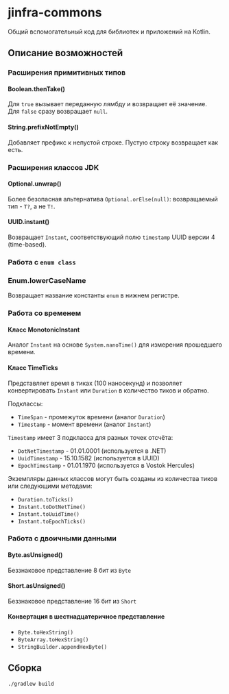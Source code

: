 jinfra-commons
==============

Общий вспомогательный код для библиотек и приложений на Kotlin.

## Описание возможностей

### Расширения примитивных типов

#### Boolean.thenTake()

Для `true` вызывает переданную лямбду и возвращает её значение.  
Для `false` сразу возвращает `null`.

#### String.prefixNotEmpty()

Добавляет префикс к непустой строке. Пустую строку возвращает как есть.

### Расширения классов JDK

#### Optional.unwrap()

Более безопасная альтернатива `Optional.orElse(null)`: возвращаемый тип - `T?`, а не `T!`.

#### UUID.instant()

Возвращает `Instant`, соответствующий полю `timestamp` UUID версии 4 (time-based).

### Работа с `enum class`

### Enum.lowerCaseName

Возвращает название константы `enum` в нижнем регистре.

### Работа со временем

#### Класс MonotonicInstant

Аналог `Instant` на основе `System.nanoTime()` для измерения прошедшего времени.

#### Класс TimeTicks

Представляет время в тиках (100 наносекунд)
и позволяет конвертировать `Instant` или `Duration` в количество тиков и обратно.

Подклассы:

 * `TimeSpan` - промежуток времени (аналог `Duration`)
 * `Timestamp` - момент времени (аналог `Instant`)

`Timestamp` имеет 3 подкласса для разных точек отсчёта:

 * `DotNetTimestamp` - 01.01.0001 (используется в .NET)
 * `UuidTimestamp` - 15.10.1582 (используется в UUID)
 * `EpochTimestamp` - 01.01.1970 (используется в Vostok Hercules)

Экземпляры данных классов могут быть созданы из количества тиков или следующими методами:

 * `Duration.toTicks()`
 * `Instant.toDotNetTime()`
 * `Instant.toUuidTime()`
 * `Instant.toEpochTicks()`

### Работа с двоичными данными

#### Byte.asUnsigned()

Беззнаковое представление 8 бит из `Byte`

#### Short.asUnsigned()

Беззнаковое представление 16 бит из `Short`

#### Конвертация в шестнадцатеричное представление

 * `Byte.toHexString()`
 * `ByteArray.toHexString()`
 * `StringBuilder.appendHexByte()`

## Сборка

    ./gradlew build
